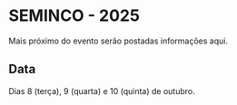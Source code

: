 # SEMINCO - 2025

Mais próximo do evento serão postadas informações aqui.  

## Data

Dias 8 (terça), 9 (quarta) e 10 (quinta) de outubro.  

